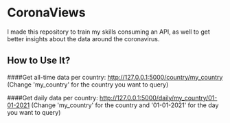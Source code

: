 # CoronaViews
I made this repository to train my skills consuming an API, as well to get better insights about the data around the coronavirus.

## How to Use It?
####Get all-time data per country:
http://127.0.0.1:5000/country/my_country
(Change 'my_country' for the country you want to query)

####Get daily data per country:
http://127.0.0.1:5000/daily/my_country/01-01-2021
(Change 'my_country' for the country and '01-01-2021' for the day you want to query)
